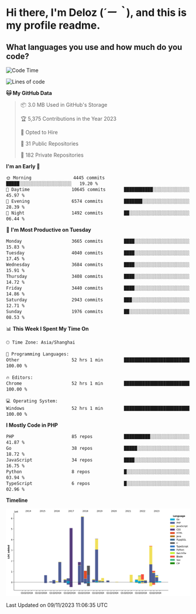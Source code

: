 # **Hi there, I'm Deloz (*´ー｀*), and this is my profile readme.**

## **What languages you use and how much do you code?**

<!--START_SECTION:waka-->
![Code Time](http://img.shields.io/badge/Code%20Time-2%2C755%20hrs%2018%20mins-blue)

![Lines of code](https://img.shields.io/badge/From%20Hello%20World%20I%27ve%20Written-32.2%20million%20lines%20of%20code-blue)

**🐱 My GitHub Data** 

> 📦 3.0 MB Used in GitHub's Storage 
 > 
> 🏆 5,375 Contributions in the Year 2023
 > 
> 💼 Opted to Hire
 > 
> 📜 31 Public Repositories 
 > 
> 🔑 182 Private Repositories 
 > 
**I'm an Early 🐤** 

```text
🌞 Morning                4445 commits        █████░░░░░░░░░░░░░░░░░░░░   19.20 % 
🌆 Daytime                10645 commits       ███████████░░░░░░░░░░░░░░   45.97 % 
🌃 Evening                6574 commits        ███████░░░░░░░░░░░░░░░░░░   28.39 % 
🌙 Night                  1492 commits        ██░░░░░░░░░░░░░░░░░░░░░░░   06.44 % 
```
📅 **I'm Most Productive on Tuesday** 

```text
Monday                   3665 commits        ████░░░░░░░░░░░░░░░░░░░░░   15.83 % 
Tuesday                  4040 commits        ████░░░░░░░░░░░░░░░░░░░░░   17.45 % 
Wednesday                3684 commits        ████░░░░░░░░░░░░░░░░░░░░░   15.91 % 
Thursday                 3408 commits        ████░░░░░░░░░░░░░░░░░░░░░   14.72 % 
Friday                   3440 commits        ████░░░░░░░░░░░░░░░░░░░░░   14.86 % 
Saturday                 2943 commits        ███░░░░░░░░░░░░░░░░░░░░░░   12.71 % 
Sunday                   1976 commits        ██░░░░░░░░░░░░░░░░░░░░░░░   08.53 % 
```


📊 **This Week I Spent My Time On** 

```text
🕑︎ Time Zone: Asia/Shanghai

💬 Programming Languages: 
Other                    52 hrs 1 min        █████████████████████████   100.00 % 

🔥 Editors: 
Chrome                   52 hrs 1 min        █████████████████████████   100.00 % 

💻 Operating System: 
Windows                  52 hrs 1 min        █████████████████████████   100.00 % 
```

**I Mostly Code in PHP** 

```text
PHP                      85 repos            ██████████░░░░░░░░░░░░░░░   41.87 % 
Go                       38 repos            █████░░░░░░░░░░░░░░░░░░░░   18.72 % 
JavaScript               34 repos            ████░░░░░░░░░░░░░░░░░░░░░   16.75 % 
Python                   8 repos             █░░░░░░░░░░░░░░░░░░░░░░░░   03.94 % 
TypeScript               6 repos             █░░░░░░░░░░░░░░░░░░░░░░░░   02.96 % 
```



**Timeline**

![Lines of Code chart](https://raw.githubusercontent.com/deloz/deloz/main/assets/bar_graph.png)


 Last Updated on 09/11/2023 11:06:35 UTC
<!--END_SECTION:waka-->
